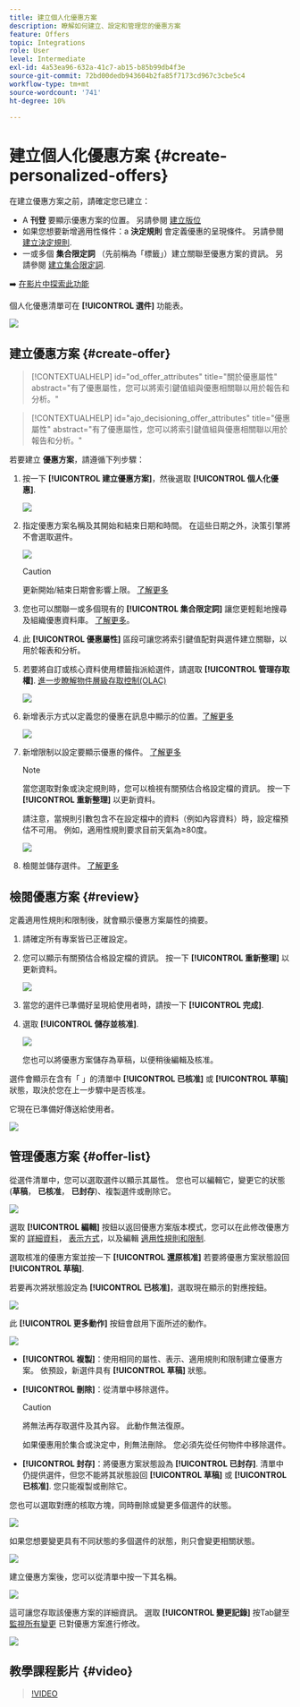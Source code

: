 ```yaml
---
title: 建立個人化優惠方案
description: 瞭解如何建立、設定和管理您的優惠方案
feature: Offers
topic: Integrations
role: User
level: Intermediate
exl-id: 4a53ea96-632a-41c7-ab15-b85b99db4f3e
source-git-commit: 72bd00dedb943604b2fa85f7173cd967c3cbe5c4
workflow-type: tm+mt
source-wordcount: '741'
ht-degree: 10%

---
```


# 建立個人化優惠方案 {#create-personalized-offers}

在建立優惠方案之前，請確定您已建立：

* A **刊登** 要顯示優惠方案的位置。 另請參閱 [建立版位](../offer-library/creating-placements.md)
* 如果您想要新增適用性條件：a **決定規則** 會定義優惠的呈現條件。 另請參閱 [建立決定規則](../offer-library/creating-decision-rules.md).
* 一或多個 **集合限定詞** （先前稱為「標籤」）建立關聯至優惠方案的資訊。 另請參閱 [建立集合限定詞](../offer-library/creating-tags.md).

➡️ [在影片中探索此功能](#video)

個人化優惠清單可在 **[!UICONTROL 選件]** 功能表。

![](../assets/offers_list.png)

## 建立優惠方案 {#create-offer}

>[!CONTEXTUALHELP]
>id="od_offer_attributes"
>title="關於優惠屬性"
>abstract="有了優惠屬性，您可以將索引鍵值組與優惠相關聯以用於報告和分析。"

>[!CONTEXTUALHELP]
>id="ajo_decisioning_offer_attributes"
>title="優惠屬性"
>abstract="有了優惠屬性，您可以將索引鍵值組與優惠相關聯以用於報告和分析。"

若要建立 **優惠方案**，請遵循下列步驟：

1. 按一下 **[!UICONTROL 建立優惠方案]**，然後選取 **[!UICONTROL 個人化優惠]**.

   ![](../assets/create_offer.png)

1. 指定優惠方案名稱及其開始和結束日期和時間。 在這些日期之外，決策引擎將不會選取選件。

   ![](../assets/offer_details.png)

   >[!CAUTION]
   >
   >更新開始/結束日期會影響上限。 [了解更多](add-constraints.md#capping-change-date)

1. 您也可以關聯一或多個現有的 **[!UICONTROL 集合限定詞]** 讓您更輕鬆地搜尋及組織優惠資料庫。 [了解更多](creating-tags.md)。

1. 此 **[!UICONTROL 優惠屬性]** 區段可讓您將索引鍵值配對與選件建立關聯，以用於報表和分析。

1. 若要將自訂或核心資料使用標籤指派給選件，請選取 **[!UICONTROL 管理存取權]**. [進一步瞭解物件層級存取控制(OLAC)](../../administration/object-based-access.md)

   ![](../assets/offer_manage-access.png)

1. 新增表示方式以定義您的優惠在訊息中顯示的位置。[了解更多](add-representations.md)

   ![](../assets/channel-placement.png)

1. 新增限制以設定要顯示優惠的條件。 [了解更多](add-constraints.md)

   >[!NOTE]
   >
   >當您選取對象或決定規則時，您可以檢視有關預估合格設定檔的資訊。 按一下 **[!UICONTROL 重新整理]** 以更新資料。
   >
   >請注意，當規則引數包含不在設定檔中的資料（例如內容資料）時，設定檔預估不可用。 例如，適用性規則要求目前天氣為≥80度。

   ![](../assets/offer-constraints-example.png)

1. 檢閱並儲存選件。 [了解更多](#review)

## 檢閱優惠方案 {#review}

定義適用性規則和限制後，就會顯示優惠方案屬性的摘要。

1. 請確定所有專案皆已正確設定。

1. 您可以顯示有關預估合格設定檔的資訊。 按一下 **[!UICONTROL 重新整理]** 以更新資料。

   ![](../assets/offer-summary-estimate.png)

1. 當您的選件已準備好呈現給使用者時，請按一下 **[!UICONTROL 完成]**.

1. 選取 **[!UICONTROL 儲存並核准]**.

   ![](../assets/offer_review.png)

   您也可以將優惠方案儲存為草稿，以便稍後編輯及核准。

選件會顯示在含有「 」的清單中 **[!UICONTROL 已核准]** 或 **[!UICONTROL 草稿]** 狀態，取決於您在上一步驟中是否核准。

它現在已準備好傳送給使用者。

![](../assets/offer_created.png)

## 管理優惠方案 {#offer-list}

從選件清單中，您可以選取選件以顯示其屬性。 您也可以編輯它，變更它的狀態(**草稿**， **已核准**， **已封存**)、複製選件或刪除它。

![](../assets/offer_created.png)

選取 **[!UICONTROL 編輯]** 按鈕以返回優惠方案版本模式，您可以在此修改優惠方案的 [詳細資料](#create-offer)， [表示方式](#representations)，以及編輯 [適用性規則和限制](#eligibility).

選取核准的優惠方案並按一下 **[!UICONTROL 還原核准]** 若要將優惠方案狀態設回 **[!UICONTROL 草稿]**.

若要再次將狀態設定為 **[!UICONTROL 已核准]**，選取現在顯示的對應按鈕。

![](../assets/offer_approve.png)

此 **[!UICONTROL 更多動作]** 按鈕會啟用下面所述的動作。

![](../assets/offer_more-actions.png)

* **[!UICONTROL 複製]**：使用相同的屬性、表示、適用規則和限制建立優惠方案。 依預設，新選件具有 **[!UICONTROL 草稿]** 狀態。
* **[!UICONTROL 刪除]**：從清單中移除選件。

  >[!CAUTION]
  >
  >將無法再存取選件及其內容。 此動作無法復原。
  >
  >如果優惠用於集合或決定中，則無法刪除。 您必須先從任何物件中移除選件。

* **[!UICONTROL 封存]**：將優惠方案狀態設為 **[!UICONTROL 已封存]**. 清單中仍提供選件，但您不能將其狀態設回 **[!UICONTROL 草稿]** 或 **[!UICONTROL 已核准]**. 您只能複製或刪除它。

您也可以選取對應的核取方塊，同時刪除或變更多個選件的狀態。

![](../assets/offer_multiple-selection.png)

如果您想要變更具有不同狀態的多個選件的狀態，則只會變更相關狀態。

![](../assets/offer_change-status.png)

建立優惠方案後，您可以從清單中按一下其名稱。

![](../assets/offer_click-name.png)

這可讓您存取該優惠方案的詳細資訊。 選取 **[!UICONTROL 變更記錄]** 按Tab鍵至 [監視所有變更](../get-started/user-interface.md#monitoring-changes) 已對優惠方案進行修改。

![](../assets/offer_information.png)

## 教學課程影片 {#video}

>[!VIDEO](https://video.tv.adobe.com/v/329375?quality=12)
